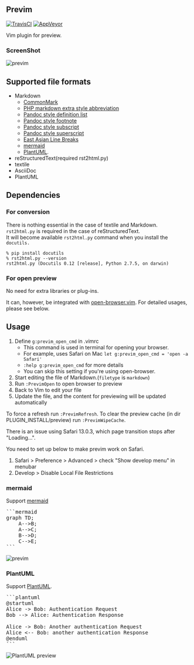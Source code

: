## Previm

[![TravisCI](https://travis-ci.org/previm/previm.svg?branch=master)](https://travis-ci.org/previm/previm) [![AppVeyor](https://ci.appveyor.com/api/projects/status/r12pom6aaiom3kqy?svg=true)](https://ci.appveyor.com/project/mattn/previm)

Vim plugin for preview.

### ScreenShot

![previm](https://raw.github.com/wiki/previm/previm/images/previm-example.gif)

## Supported file formats

* Markdown
    * [CommonMark](http://commonmark.org/)
    * [PHP markdown extra style abbreviation](https://github.com/markdown-it/markdown-it-abbr)
    * [Pandoc style definition list](https://github.com/markdown-it/markdown-it-deflist)
    * [Pandoc style footnote](https://github.com/markdown-it/markdown-it-footnote)
    * [Pandoc style subscript](https://github.com/markdown-it/markdown-it-sub)
    * [Pandoc style superscript](https://github.com/markdown-it/markdown-it-sup)
    * [East Asian Line Breaks](https://github.com/markdown-it/markdown-it-cjk-breaks)
    * [mermaid](http://knsv.github.io/mermaid/index.html)
    * [PlantUML](https://github.com/plantuml/plantuml).
* reStructuredText(required rst2html.py)
* textile
* AsciiDoc
* PlantUML

## Dependencies

### For conversion

There is nothing essential in the case of textile and Markdown.  
`rst2html.py` is required in the case of reStructuredText.  
It will become available `rst2html.py` command when you install the `docutils.`

    % pip install docutils
    % rst2html.py --version
    rst2html.py (Docutils 0.12 [release], Python 2.7.5, on darwin)

### For open preview

No need for extra libraries or plug-ins.

It can, however, be integrated with [open-browser.vim](https://github.com/tyru/open-browser.vim). For detailed usages, please see below.

## Usage

1. Define `g:previm_open_cmd` in .vimrc
    * This command is used in terminal for opening your browser.
    * For example, uses Safari on Mac `let g:previm_open_cmd = 'open -a Safari'`
    * `:help g:previm_open_cmd` for more details
    * You can skip this setting if you're using open-browser.
2. Start editing the file of Markdown.(`filetype` is `markdown`)
3. Run `:PrevimOpen` to open browser to preview
4. Back to Vim to edit your file
5. Update the file, and the content for previewing will be updated automatically

To force a refresh run `:PrevimRefresh`. To clear the preview cache (in dir PLUGIN_INSTALL/preview) run `:PrevimWipeCache`.

There is an issue using Safari 13.0.3, which page transition stops after "Loading...".

You need to set up below to make previm work on Safari.

1. Safari > Preference > Advanced > check "Show develop menu" in menubar
2. Develop > Disable Local File Restrictions

### mermaid

Support [mermaid](http://knsv.github.io/mermaid/)

<pre>
```mermaid
graph TD;
    A-->B;
    A-->C;
    B-->D;
    C-->E;
```
</pre>

![previm](https://raw.github.com/wiki/previm/previm/images/previm-example-mermaid.png)

### PlantUML

Support [PlantUML](https://github.com/plantuml/plantuml).

<pre>
```plantuml
@startuml
Alice -> Bob: Authentication Request
Bob --> Alice: Authentication Response

Alice -> Bob: Another authentication Request
Alice <-- Bob: another authentication Response
@enduml
```
</pre>

![PlantUML preview](https://user-images.githubusercontent.com/546312/72982432-6acf4480-3e22-11ea-856e-4d0042452539.png)
